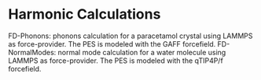 Harmonic Calculations
=================================================

FD-Phonons: phonons calculation for a paracetamol crystal using LAMMPS as force-provider. The PES is modeled with the GAFF forcefield.
FD-NormalModes: normal mode calculation for a water molecule using LAMMPS as force-provider. The PES is modeled with the qTIP4P/f forcefield.
